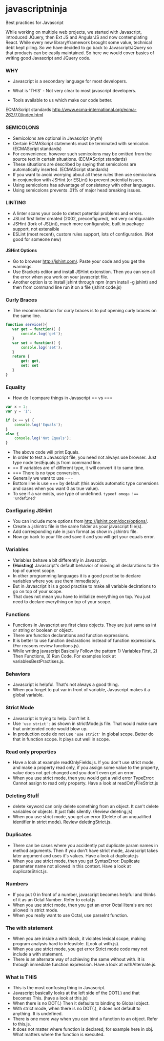 # javascriptninja
Best practices for Javascript

While working on multiple web projects, we started with Javascript, introduced JQuery, then Ext JS and AngularJS and now contemplating React. While every new library/framework brought some value, technical debt kept piling. So we have decided to go back to Javascript/JQuery so that products can be easily maintained. So here we would cover basics of writing good Javascript and JQuery code.

### WHY

- Javascript is a secondary language for most developers.

- What is 'THIS' - Not very clear to most javascript developers.

- Tools available to us which make our code better.

ECMAScript standards
http://www.ecma-international.org/ecma-262/7.0/index.html

### SEMICOLONS
- Semicolons are optional in Javascript (myth)
- Certain ECMAScript statements must be terminated with semicolon.  (ECMAScript standards)
- For convenience. however such semicolons may be omitted from the source text in certain situations. (ECMAScript standards)
- These situations are described by saying that semicolons are automatically inserted. (ECMAScript standards)
- If you want to avoid worrying about all these rules then use semicolons in conjunction with JSHint  (or ESLint) to prevent potential issues.
- Using semicolons has advantage of consistency with other languages.
- Using semicolons prevents .01% of major head breaking issues.

### LINTING
- A linter scans your code to detect potential problems and errors.
- JSLint first linter created  (2002, preconfigured), not very configurable
- JSHint (fork of JSLint), much more configurable, built in package support, not extensible
- ESLint  (most recent), custom rules support, lots of configuration. (Not good for someone new)

#### JSHint Options
- Go to browser http://jshint.com/. Paste your code and you get the warnings.
- Use Brackets editor and install JSHint extenstion. Then you can see all the error when you work on your javascript file.
- Another option is to install jshint through npm (npm install -g jshint) and then from command line run it on a file (jshint code.js)

### Curly Braces
- The recommendation for curly braces is to put opening curly braces on the same line.
```javascript
function service(){
   var get = function() {
       console.log('get');
   }
   var set = function() {
       console.log('set');
   }
   return {
       get: get,
       set: set
   }
}
```

### Equality
- How do I compare things in Javascript  == vs ===
```javascript
var x = 1;
var y = '1';

if (x == y) {
    console.log('Equals');
}
else {
    console.log('Not Equals');
}
```
- The above code will print Equals.
- In order to test a Javascript file, you need not always use browser. Just type node testEquals.js from command line.
- == If variables are of different type, it will convert it to same time.
- === There is no type conversion.
- Generally we want to use ===
- Bottom line is use === by default (this avoids automatic type conersions and cases when you want 0 as true value).
- To see if a var exists, use type of undefined.  ```typeof omega !== 'undefined'```


### Configuring JSHint

- You can include more options from http://jshint.com/docs/options/.
- Create a .jshintrc file in the same folder as your javascript file(s).
-  Add corresponding rule in json format as show in .jshintrc file.
- Now go back to your file and save it and you will get your equals error.


### Variables
- Variables behave a bit differently in Javascript.
- **(Hoisting)** Javascript's default behavior of moving all declarations to the top of current scope.
- In other programming languages it is a good practise to declare variables where you use them immediately.
- But in Javascript it is a good practise to make all variable declrations to go on top of your scope. 
- That does not mean you have to initialize everything on top. You just need to declare everything on top of your scope.

### Functions
- Functions in Javascript are first class objects. They are just same as int or string or boolean or object.
- There are function declarations and function expressions.
- It is better to use function declarations instead of function expressions. (For reasons review functions.js).
- While writing javascript Basically Follow the pattern 1) Variables First, 2) Then Functions, 3) Run Code. For examples look at variablesBestPractises.js.


### Behaviors
- Javascript is helpful. That's not always a good thing.
- When you forget to put var in front of variable, Javascript makes it a global variable.


### Strict Mode
- Javascript is trying to help. Don't let it.
- Use ```'use strict';``` as shown in strictMode.js file. That would make sure that unintended code would blow up.
- In production code do not use ```'use strict'``` in global scope. Better do that in function scope. It plays out well in scope.

### Read only properties
- Have a look at example readOnlyFields.js. If you don't use strict mode, and make a property read only, if you assign some value to the property, value does not get changed and you don't even get an error.
- When you use strict mode, then you would get a valid error TypeError: Cannot assign to read only property. Have a look at readOnlyFileStrict.js

### Deleting Stuff
- delete keyword can only delete something from an object. It can't delete variables or objects. It just fails silently. (Review deleting.js)
- When you use strict mode, you get an error (Delete of an unqualified identifier in strict mode).  Review deletingStrict.js. 

### Duplicates
- There can be cases where you accidently put duplicate param names in method arguments. Then if you don't have strict mode, Javascript takes later argument and uses it's values. Have a look at duplicate.js
- When you use strict mode, then you get SyntaxError: Duplicate parameter name not allowed in this context. Have a look at duplicateStrict.js.

### Numbers
- If you put 0 in front of a number, javascript becomes helpful and thinks of it as an Octal Number. Refer to octal.js
- When you use strict mode, then you get an error Octal literals are not allowed in strict mode.
- When you really want to use Octal, use parseInt function.

### The with statement
- When you are inside a with block, it violates lexical scope, making program analysis hard to infeasible. (Look at with.js).
- When you use strict mode, you get error Strict mode code may not include a with statement.
- There is an alternate way of achieving the same without with. It is through immediate function expression. Have a look at withAlternate.js.

### What is THIS
- This is the most confusing thing in Javascript.
- Javascript basically looks at the left side of the DOT(.)  and that becomes This. (have a look at this.js)
- When there is no DOT(.) Then it defaults to binding to Global object.
- With strict mode, when there is no DOT(.), it does not default to anything. It is undefined.
- There is one more way when you can bind a function to an object. Refer to this.js.
- It does not matter where function is declared, for example here in obj. What matters where the function is executed.